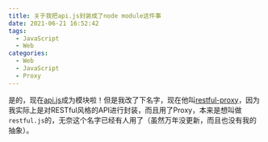```yaml
---
title: 关于我把api.js封装成了node module这件事
date: 2021-06-21 16:52:42
tags:
  - JavaScript
  - Web
categories:
  - Web
  - JavaScript
  - Proxy
---
```


是的，现在[api.js]()成为模块啦！但是我改了下名字，现在他叫[restful-proxy]()，因为我实际上是对RESTful风格的API进行封装，而且用了Proxy，本来是想叫做`restful.js`的，无奈这个名字已经有人用了（虽然万年没更新，而且也没有我的抽象）。

